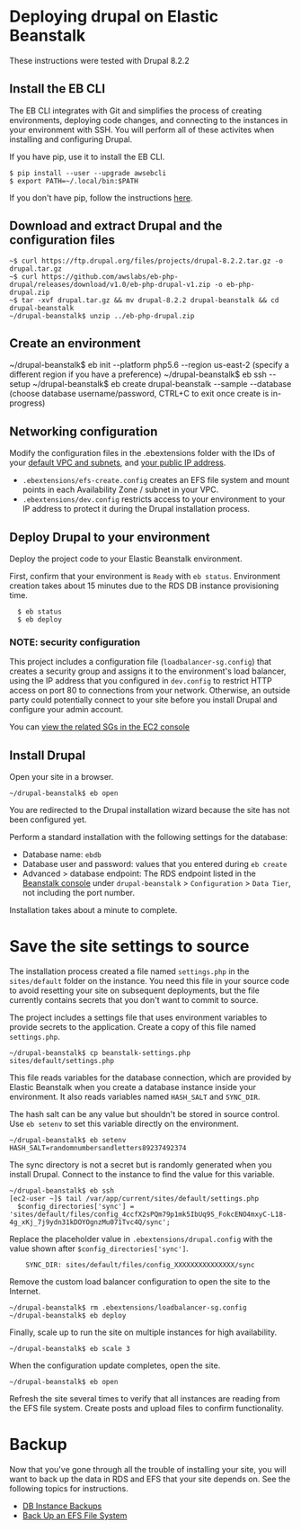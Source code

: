 # Deploying drupal on Elastic Beanstalk
These instructions were tested with Drupal 8.2.2

## Install the EB CLI

The EB CLI integrates with Git and simplifies the process of creating environments, deploying code changes, and connecting to the instances in your environment with SSH. You will perform all of these activites when installing and configuring Drupal.

If you have pip, use it to install the EB CLI.

```
$ pip install --user --upgrade awsebcli
$ export PATH=~/.local/bin:$PATH
```

If you don't have pip, follow the instructions [here](http://docs.aws.amazon.com/elasticbeanstalk/latest/dg/eb-cli3-install.html).

## Download and extract Drupal and the configuration files

```
~$ curl https://ftp.drupal.org/files/projects/drupal-8.2.2.tar.gz -o drupal.tar.gz
~$ curl https://github.com/awslabs/eb-php-drupal/releases/download/v1.0/eb-php-drupal-v1.zip -o eb-php-drupal.zip
~$ tar -xvf drupal.tar.gz && mv drupal-8.2.2 drupal-beanstalk && cd drupal-beanstalk
~/drupal-beanstalk$ unzip ../eb-php-drupal.zip
```

## Create an environment
~/drupal-beanstalk$ eb init --platform php5.6 --region us-east-2
(specify a different region if you have a preference)
~/drupal-beanstalk$ eb ssh --setup
~/drupal-beanstalk$ eb create drupal-beanstalk --sample --database
(choose database username/password, CTRL+C to exit once create is in-progress)

## Networking configuration
Modify the configuration files in the .ebextensions folder with the IDs of your [default VPC and subnets](https://console.aws.amazon.com/vpc/home#subnets:filter=default), and [your public IP address](https://www.google.com/search?q=what+is+my+ip). 

 - `.ebextensions/efs-create.config` creates an EFS file system and mount points in each Availability Zone / subnet in your VPC.
 - `.ebextensions/dev.config` restricts access to your environment to your IP address to protect it during the Drupal installation process.

## Deploy Drupal to your environment
Deploy the project code to your Elastic Beanstalk environment. 

First, confirm that your environment is `Ready` with `eb status`. Environment creation takes about 15 minutes due to the RDS DB instance provisioning time.

```
  $ eb status
  $ eb deploy
```

### NOTE: security configuration

This project includes a configuration file (`loadbalancer-sg.config`) that creates a security group and assigns it to the environment's load balancer, using the IP address that you configured in `dev.config` to restrict HTTP access on port 80 to connections from your network. Otherwise, an outside party could potentially connect to your site before you install Drupal and configure your admin account.

You can [view the related SGs in the EC2 console](https://console.aws.amazon.com/ec2/v2/home#SecurityGroups:search=drupal-beanstalk)

## Install Drupal

Open your site in a browser.

```
~/drupal-beanstalk$ eb open
```

You are redirected to the Drupal installation wizard because the site has not been configured yet.

Perform a standard installation with the following settings for the database:

 - Database name: `ebdb`
 - Database user and password: values that you entered during `eb create`
 - Advanced > database endpoint: The RDS endpoint listed in the [Beanstalk console](https://console.aws.amazon.com/elasticbeanstalk/home#/application/overview?applicationName=drupal-beanstalk) under `drupal-beanstalk` > `Configuration` > `Data Tier`, not including the port number.

Installation takes about a minute to complete.

# Save the site settings to source

The installation process created a file named `settings.php` in the `sites/default` folder on the instance. You need this file in your source code to avoid resetting your site on subsequent deployments, but the file currently contains secrets that you don't want to commit to source.

The project includes a settings file that uses environment variables to provide secrets to the application. Create a copy of this file named `settings.php`.

```
~/drupal-beanstalk$ cp beanstalk-settings.php sites/default/settings.php
```

This file reads variables for the database connection, which are provided by Elastic Beanstalk when you create a database instance inside your environment. It also reads variables named `HASH_SALT` and `SYNC_DIR`.

The hash salt can be any value but shouldn't be stored in source control. Use `eb setenv` to set this variable directly on the environment.
```
~/drupal-beanstalk$ eb setenv HASH_SALT=randomnumbersandletters89237492374
```

The sync directory is not a secret but is randomly generated when you install Drupal. Connect to the instance to find the value for this variable.
```
~/drupal-beanstalk$ eb ssh
[ec2-user ~]$ tail /var/app/current/sites/default/settings.php
  $config_directories['sync'] = 'sites/default/files/config_4ccfX2sPQm79p1mk5IbUq9S_FokcENO4mxyC-L18-4g_xKj_7j9ydn31kDOYOgnzMu071Tvc4Q/sync';
```
Replace the placeholder value in `.ebextensions/drupal.config` with the value shown after `$config_directories['sync']`.
```
    SYNC_DIR: sites/default/files/config_XXXXXXXXXXXXXXX/sync
```

Remove the custom load balancer configuration to open the site to the Internet.
```
~/drupal-beanstalk$ rm .ebextensions/loadbalancer-sg.config
~/drupal-beanstalk$ eb deploy
```

Finally, scale up to run the site on multiple instances for high availability.
```
~/drupal-beanstalk$ eb scale 3
```

When the configuration update completes, open the site.
```
~/drupal-beanstalk$ eb open
```

Refresh the site several times to verify that all instances are reading from the EFS file system. Create posts and upload files to confirm functionality.

# Backup

Now that you've gone through all the trouble of installing your site, you will want to back up the data in RDS and EFS that your site depends on. See the following topics for instructions.

 - [DB Instance Backups](http://docs.aws.amazon.com/AmazonRDS/latest/UserGuide/Overview.BackingUpAndRestoringAmazonRDSInstances.html)
 - [Back Up an EFS File System](http://docs.aws.amazon.com/efs/latest/ug/efs-backup.html)
